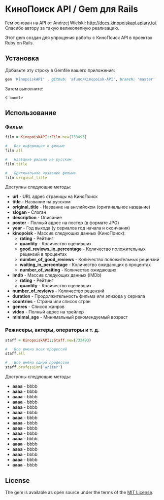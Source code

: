 # КиноПоиск API / Gem для Rails

Гем основан на API от Andrzej Wielski: http://docs.kinopoiskapi.apiary.io/. Спасибо автору за такую великолепную реализацию.

Этот gem создан для упрощения работы с КиноПоиск API в проектах Ruby on Rails.

## Установка

Добавьте эту строку в Gemfile вашего приложения:

```ruby
gem 'KinopoiskAPI' , github: 'afuno/Kinopoisk-API', branch: 'master'
```

Затем выполните:

    $ bundle


## Использование

### Фильм

```ruby
film = KinopoiskAPI::Film.new(733493)
```
```ruby
#   Вся информация о фильме
film.all
```
```ruby
#   Название фильма на русском
film.title
```
```ruby
#   Оригинальное название фильма
film.original_title
```

Доступны следующие методы:

* **url** - URL адрес страницы на КиноПоиск
* **title** - Название на русском
* **original_title** - Название на английском (оригинальное название)
* **slogan** - Слоган
* **description** - Описание
* **poster** - Полный адрес на постер (в формате JPG)
* **year** - Год выхода (у сериалов год начала и окончания)
* **kinopoisk** - Массив следующих данных (КиноПоиск):
    * **rating** - Рейтинг
    * **quantity** - Количество оценивших
    * **good_reviews_in_percentage** - Количество положительных рецензий в процентах
    * **number_of_good_reviews** - Количество положительных рецензий
    * **waiting_in_percentage** - Количество ожидающих в процентах
    * **number_of_waiting** - Количество ожидающих
* **imdb** - Массив следующих данных (IMDb)
    * **rating** - Рейтинг
    * **quantity** - Количество оценивших
* **number_of_reviews** - Количество рецензий
* **duration** - Продолжительность фильма или эпизода у сериала
* **countries** - Страна или список стран
* **genres** - Список жанров
* **video** - Полный адрес на трейлер
* **minimal_age** - Минимальный рекомендуемый возраст

### Режисеры, актеры, операторы и т. д.

```ruby
staff = KinopoiskAPI::Staff.new(733493)
```
```ruby
#   Все имена всех профессий
staff.all
```
```ruby
#   Все имена одной профессии
staff.profession('writer')
```

Доступны следующие методы:

* **aaaa** - bbbb
* **aaaa** - bbbb
* **aaaa** - bbbb
* **aaaa** - bbbb
* **aaaa** - bbbb
* **aaaa** - bbbb
* **aaaa** - bbbb
* **aaaa** - bbbb
* **aaaa** - bbbb
* **aaaa** - bbbb
* **aaaa** - bbbb
* **aaaa** - bbbb
* **aaaa** - bbbb
* **aaaa** - bbbb
* **aaaa** - bbbb
* **aaaa** - bbbb

## License

The gem is available as open source under the terms of the [MIT License](http://opensource.org/licenses/MIT).

